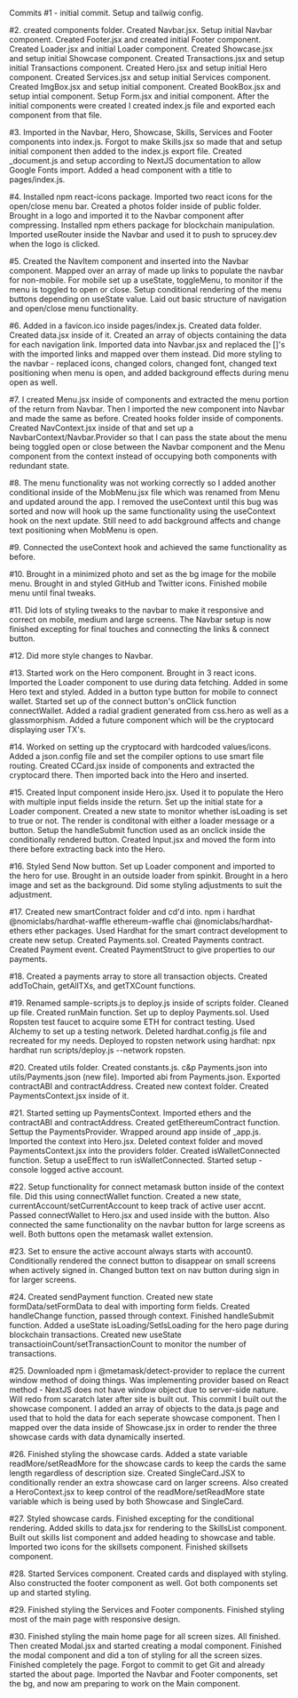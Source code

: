Commits
#1 - initial commit. Setup and tailwig config.


#2. created components folder. Created Navbar.jsx. Setup initial Navbar component. Created Footer.jsx and created initial Footer component. Created Loader.jsx and initial Loader component. Created Showcase.jsx and setup initial Showcase component. Created Transactions.jsx and setup initial Transactions component. Created Hero.jsx and setup initial Hero component. Created Services.jsx and setup initial Services component. Created ImgBox.jsx and setup initial component. Created BookBox.jsx and setup intial component. Setup Form.jsx and initial component. After the initial components were created I created index.js file and exported each component from that file.

#3. Imported in the Navbar, Hero, Showcase, Skills, Services and Footer components into index.js. Forgot to make Skills.jsx so made that and setup initial component then added to the index.js export file. Created _document.js and setup according to NextJS documentation to allow Google Fonts import. Added a head component with a title to pages/index.js.

#4. Installed npm react-icons package. Imported two react icons for the open/close menu bar. Created a photos folder inside of public folder. Brought in a logo and imported it to the Navbar component after compressing. Installed npm ethers package for blockchain manipulation. Imported useRouter inside the Navbar and used it to push to sprucey.dev when the logo is clicked. 

#5. Created the NavItem component and inserted into the Navbar component. Mapped over an array of made up links to populate the navbar for non-mobile. For mobile set up a useState, toggleMenu, to monitor if the menu is toggled to open or close. Setup conditional rendering of the menu buttons depending on useState value. Laid out basic structure of navigation and open/close menu functionality.

#6. Added in a favicon.ico inside pages/index.js. Created data folder. Created data.jsx inside of it. Created an array of objects containing the data for each navigation link. Imported data into Navbar.jsx and replaced the []'s with the imported links and mapped over them instead. Did more styling to the navbar - replaced icons, changed colors, changed font, changed text positioning when menu is open, and added background effects during menu open as well.

#7. I created Menu.jsx inside of components and extracted the menu portion of the return from Navbar. Then I imported the new component into Navbar and made the same as before. Created hooks folder inside of components. Created NavContext.jsx inside of that and set up a NavbarContext/Navbar.Provider so that I can pass the state about the menu being toggled open or close between the Navbar component and the Menu component from the context instead of occupying both components with redundant state.

#8. The menu functionality was not working correctly so I added another conditional inside of the MobMenu.jsx file which was renamed from Menu and updated around the app. I removed the useContext until this bug was sorted and now will hook up the same functionality using the useContext hook on the next update. Still need to add background affects and change text positioning when MobMenu is open.

#9. Connected the useContext hook and achieved the same functionality as before.

#10. Brought in a minimized photo and set as the bg image for the mobile menu. Brought in and styled GitHub and Twitter icons. Finished mobile menu until final tweaks.

#11. Did lots of styling tweaks to the navbar to make it responsive and correct on mobile, medium and large screens. The Navbar setup is now finished excepting for final touches and connecting the links & connect button.

#12. Did more style changes to Navbar.

#13. Started work on the Hero component. Brought in 3 react icons. Imported the Loader component to use during data fetching. Added in some Hero text and styled. Added in a button type button for mobile to connect wallet. Started set up of the connect button's onClick function connectWallet. Added a radial gradient generated from css.hero as well as a glassmorphism. Added a future component which will be the cryptocard displaying user TX's.

#14. Worked on setting up the cryptocard with hardcoded values/icons. Added a json.config file and set the compiler options to use smart file routing. Created CCard.jsx inside of components and extracted the cryptocard there. Then imported back into the Hero and inserted.

#15. Created Input component inside Hero.jsx. Used it to populate the Hero with multiple input fields inside the return. Set up the initial state for a Loader component. Created a new state to monitor whether isLoading is set to true or not. The render is conditonal with either a loader message or a button. Setup the handleSubmit function used as an onclick inside the conditionally rendered button. Created Input.jsx and moved the form into there before extracting back into the Hero.

#16. Styled Send Now button. Set up Loader component and imported to the hero for use. Brought in an outside loader from spinkit. Brought in a hero image and set as the background. Did some styling adjustments to suit the adjustment.

#17. Created new smartContract folder and cd'd into. npm i hardhat @nomiclabs/hardhat-waffle ethereum-waffle chai @nomiclabs/hardhat-ethers ether packages. Used Hardhat for the smart contract development to create new setup. Created Payments.sol. Created Payments contract. Created Payment event. Created PaymentStruct to give properties to our payments.

#18. Created a payments array to store all transaction objects. Created addToChain, getAllTXs, and getTXCount functions.

#19. Renamed sample-scripts.js to deploy.js inside of scripts folder. Cleaned up file. Created runMain function. Set up to deploy Payments.sol. Used Ropsten test faucet to acquire some ETH for contract testing. Used Alchemy to set up a testing network. Deleted hardhat.config.js file and recreated for my needs. Deployed to ropsten network using hardhat: npx hardhat run scripts/deploy.js --network ropsten. 

#20. Created utils folder. Created constants.js. c&p Payments.json into utils/Payments.json (new file). Imported abi from Payments.json. Exported contractABI and contractAddress. Created new context folder. Created PaymentsContext.jsx inside of it.

#21. Started setting up PaymentsContext. Imported ethers and the contractABI and contractAddress. Created getEthereumContract function. Settup the PaymentsProvider. Wrapped around app inside of _app.js. Imported the context into Hero.jsx. Deleted context folder and moved PaymentsContext.jsx into the providers folder. Created isWalletConnected function. Setup a useEffect to run isWalletConnected. Started setup - console logged active account.

#22. Setup functionality for connect metamask button inside of the context file. Did this using connectWallet function. Created a new state, currentAccount/setCurrentAccount to keep track of active user accnt. Passed connectWallet to Hero.jsx and used inside with the button. Also connected the same functionality on the navbar button for large screens as well. Both buttons open the metamask wallet extension.

#23. Set to ensure the active account always starts with account0. Conditionally rendered the connect button to disappear on small screens when actively signed in. Changed button text on nav button during sign in for larger screens.

#24. Created sendPayment function. Created new state formData/setFormData to deal with importing form fields. Created handleChange function, passed through context. Finished handleSubmit function. Added a useState isLoading/SetIsLoading for the hero page during blockchain transactions. Created new useState transactioinCount/setTransactionCount to monitor the number of transactions.

#25. Downloaded npm i @metamask/detect-provider to replace the current window method of doing things. Was implementing provider based on React method - NextJS does not have window object due to server-side nature. Will redo from scaratch later after site is built out. This commit I built out the showcase component. I added an array of objects to the data.js page and used that to hold the data for each seperate showcase component. Then I mapped over the data inside of Showcase.jsx in order to render the three showcase cards with data dynamically inserted.

#26. Finished styling the showcase cards. Added a state variable readMore/setReadMore for the showcase cards to keep the cards the same length regardless of description size. Created SingleCard.JSX to conditionally render an extra showcase card on larger screens. Also created a HeroContext.jsx to keep control of the readMore/setReadMore state variable which is being used by both Showcase and SingleCard.

#27. Styled showcase cards. Finished excepting for the conditional rendering. Added skills to data.jsx for rendering to the SkillsList component. Built out skills list component and added heading to showcase and table. Imported two icons for the skillsets component. Finished skillsets component.

#28. Started Services component. Created cards and displayed with styling. Also constructed the footer component as well. Got both components set up and started styling.

#29. Finished styling the Services and Footer components. Finished styling most of the main page with responsive design.

#30. Finished styling the main home page for all screen sizes. All finished. Then created Modal.jsx and started creating a modal component. Finished the modal component and did a ton of styling for all the screen sizes. Finished completely the page. Forgot to commit to get Git and already started the about page. Imported the Navbar and Footer components, set the bg, and now am preparing to work on the Main component.

